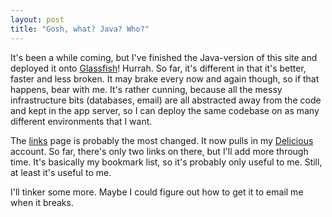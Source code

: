 ```yaml
---
layout: post
title: "Gosh, what? Java? Who?"
---
```

It's been a while coming, but I've finished the Java-version of this site and
deployed it onto [Glassfish][1]! Hurrah. So far, it's different in that it's
better, faster and less broken. It may brake every now and again though, so if
that happens, bear with me. It's rather cunning, because all the messy
infrastructure bits (databases, email) are all abstracted away from the code
and kept in the app server, so I can deploy the same codebase on as many
different environments that I want.

The [links][2] page is probably the most changed. It now pulls in my
[Delicious][3] account. So far, there's only two links on there, but I'll add
more through time. It's basically my bookmark list, so it's probably only
useful to me. Still, at least it's useful to me.

I'll tinker some more. Maybe I could figure out how to get it to email me when
it breaks.

   [1]: https://glassfish.dev.java.net/

   [2]: /links/

   [3]: http://delicious.com/

